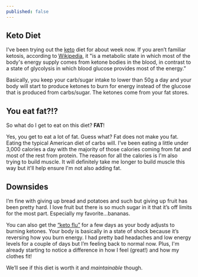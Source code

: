 ```yaml
---
published: false
---
```


## Keto Diet
I’ve been trying out the [keto](http://www.ruled.me/guide-keto-diet/) diet for about week now. If you aren’t familiar ketosis, according to [Wikipedia](https://en.wikipedia.org/wiki/Ketosis), it "is a metabolic state in which most of the body's energy supply comes from ketone bodies in the blood, in contrast to a state of glycolysis in which blood glucose provides most of the energy.”

Basically, you keep your carb/sugar intake to lower than 50g a day and your body will start to produce ketones to burn for energy instead of the glucose that is produced from carbs/sugar. The ketones come from your fat stores.

## You eat fat?!?
So what do I get to eat on this diet? **FAT**!

Yes, you get to eat a lot of fat. Guess what? Fat does not make you fat. Eating the typical American diet of carbs will. I’ve been eating a little under 3,000 calories a day with the majority of those calories coming from fat and most of the rest from protein. The reason for all the calories is I'm also trying to build muscle. It will definitely take me longer to build muscle this way but it'll help ensure I'm not also adding fat.

## Downsides
I’m fine with giving up bread and potatoes and such but giving up fruit has been pretty hard. I love fruit but there is so much sugar in it that it’s off limits for the most part. Especially my favorite...bananas.

You can also get the [“keto flu”](http://www.tasteaholics.com/keto-diet/what-is-keto-flu-how-to-help/) for a few days as your body adjusts to burning ketones. Your body is basically in a state of shock because it’s reversing how you burn energy. I had pretty bad headaches and low energy levels for a couple of days but I’m feeling back to normal now. Plus, I'm already starting to notice a difference in how I feel (great!) and how my clothes fit!

We’ll see if this diet is worth it and *maintainable* though.
